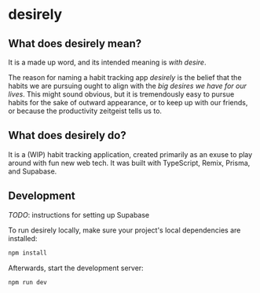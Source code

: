 # desirely

## What does desirely mean?

It is a made up word, and its intended meaning is *with desire*.

The reason for naming a habit tracking app *desirely* is the belief that the habits we are pursuing ought to align with the *big desires we have for our lives*. This might sound obvious, but it is tremendously easy to pursue habits for the sake of outward appearance, or to keep up with our friends, or because the productivity zeitgeist tells us to.

## What does desirely do?

It is a (WIP) habit tracking application, created primarily as an exuse to play around with fun new web tech. It was built with TypeScript, Remix, Prisma, and Supabase.

## Development

*TODO*: instructions for setting up Supabase

To run desirely locally, make sure your project's local dependencies are installed:
```sh
npm install
```

Afterwards, start the development server:
```sh
npm run dev
```
